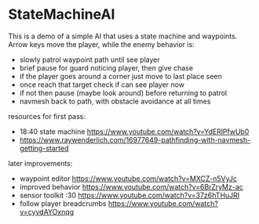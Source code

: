 # StateMachineAI
This is a demo of a simple AI that uses a state machine and waypoints. Arrow keys move the player, while the enemy behavior is:<br>
* slowly patrol waypoint path until see player
* brief pause for guard noticing player, then give chase
* if the player goes around a corner just move to last place seen
* once reach that target check if can see player now
* if not then pause (maybe look around) before returning to patrol
* navmesh back to path, with obstacle avoidance at all times

resources for first pass:<br>
* 18:40 state machine https://www.youtube.com/watch?v=YdERlPfwUb0
* https://www.raywenderlich.com/16977649-pathfinding-with-navmesh-getting-started

later improvements:<br>
* waypoint editor https://www.youtube.com/watch?v=MXCZ-n5VyJc
* improved behavior https://www.youtube.com/watch?v=6BrZryMz-ac
* sensor toolkit :30 https://www.youtube.com/watch?v=37z6hTHuJRI
* follow player breadcrumbs https://www.youtube.com/watch?v=cyvdAYOxnqg
